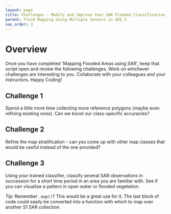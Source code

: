 ```yaml
---
layout: page
title: Challenges - Modify and Improve Your SAR Flooded Classification
parent: Flood Mapping Using Multiple Sensors in GEE 2
nav_order: 3
---
```


# Overview

Once you have completed 'Mapping Flooded Areas using SAR', keep that script open and review the following challenges. Work on whichever challenges are interesting to you. Collaborate with your colleagues and your instructors. Happy Coding! 

## Challenge 1
Spend a little more time collecting more reference polygons (maybe even refining existing ones). Can we boost our class-specific accuracies?

## Challenge 2
Refine the map stratification - can you come up with other map classes that would be useful instead of the one provided? 

## Challenge 3
Using your trained classifier, classify several SAR observations in succession for a short time period in an area you are familiar with. See if you can visualize a pattern in open water or flooded vegetation. 

*Tip*: Remember `.map()`? This would be a great use for it. The last block of code could easily be converted into a function with which to map over another S1 SAR collection.